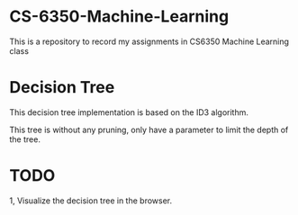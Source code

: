 # CS-6350-Machine-Learning
This is a repository to record my assignments in CS6350 Machine Learning class

# Decision Tree

This decision tree implementation is based on the ID3 algorithm.

This tree is without any pruning, only have a parameter to limit the depth of the tree.

# TODO

1, Visualize the decision tree in the browser.

